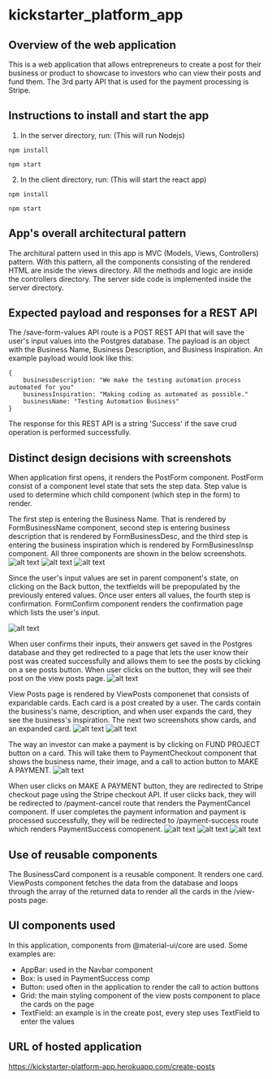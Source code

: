 # kickstarter_platform_app

## Overview of the web application
This is a web application that allows entrepreneurs to create a post for their business or product to showcase to investors who can view their posts and fund them. The 3rd party API that is used for the payment processing is Stripe.

## Instructions to install and start the app
1. In the server directory, run: (This will run Nodejs)
```
npm install
```
```
npm start
```

2. In the client directory, run: (This will start the react app)
```
npm install
```
```
npm start
```

## App's overall architectural pattern
The architural pattern used in this app is MVC (Models, Views, Controllers) pattern. With this pattern, all the components consisting of the rendered HTML are inside the views directory. All the methods and logic are inside the controllers directory. The server side code is implemented inside the server directory.

## Expected payload and responses for a REST API
The /save-form-values API route is a POST REST API that will save the user's input values into the Postgres database. The payload is an object with the Business Name, Business Description, and Business Inspiration. An example payload would look like this:

```
{
    businessDescription: "We make the testing automation process automated for you"
    businessInspiration: "Making coding as automated as possible."
    businessName: "Testing Automation Business"
}
```

The response for this REST API is a string 'Success' if the save crud operation is performed successfully.

## Distinct design decisions with screenshots

When application first opens, it renders the PostForm component. PostForm consist of a component level state that sets the step data. Step value is used to determine which child component (which step in the form) to render.

The first step is entering the Business Name. That is rendered by FormBusinessName component, second step is entering business description that is rendered by FormBusinessDesc, and the third step is entering the business inspiration which is rendered by FormBusinessInsp component. All three components are shown in the below screenshots.
![alt text](https://github.com/aidapira/kickstarter_platform_app/blob/master/create_post1.PNG?raw=true)
![alt text](https://github.com/aidapira/kickstarter_platform_app/blob/master/create_post2.PNG?raw=true)
![alt text](https://github.com/aidapira/kickstarter_platform_app/blob/master/create_post3.PNG?raw=true)

Since the user's input values are set in parent component's state, on clicking on the Back button, the textfields will be prepopulated by the previously entered values.
Once user enters all values, the fourth step is confirmation. FormConfirm component renders the confirmation page which lists the user's input.

![alt text](https://github.com/aidapira/kickstarter_platform_app/blob/master/create_post4.PNG?raw=true)

When user confirms their inputs, their answers get saved in the Postgres database and they get redirected to a page that lets the user know their post was created successfully and allows them to see the posts by clicking on a see posts button. When user clicks on the button, they will see their post on the view posts page.
![alt text](https://github.com/aidapira/kickstarter_platform_app/blob/master/post_confirmation.PNG?raw=true)

View Posts page is rendered by ViewPosts componenet that consists of expandable cards. Each card is a post created by a user. The cards contain the business's name, description, and when user expands the card, they see the business's inspiration. The next two screenshots show cards, and an expanded card.
![alt text](https://github.com/aidapira/kickstarter_platform_app/blob/master/view_posts.PNG?raw=true)
![alt text](https://github.com/aidapira/kickstarter_platform_app/blob/master/view_posts_expanded.PNG?raw=true)

The way an investor can make a payment is by clicking on FUND PROJECT button on a card. This will take them to PaymentCheckout component that shows the business name, their image, and a call to action button to MAKE A PAYMENT.
![alt text](https://github.com/aidapira/kickstarter_platform_app/blob/master/make_payment_page.PNG?raw=true)

When user clicks on MAKE A PAYMENT button, they are redirected to Stripe checkout page using the Stripe checkout API. If user clicks back, they will be redirected to /payment-cancel route that renders the PaymentCancel component. If user completes the payment information and payment is processed successfully, they will be redirected to /payment-success route which renders PaymentSuccess comopenent.
![alt text](https://github.com/aidapira/kickstarter_platform_app/blob/master/stripe_checkout_page.PNG?raw=true)
![alt text](https://github.com/aidapira/kickstarter_platform_app/blob/master/cancel_payment_page.PNG?raw=true)
![alt text](https://github.com/aidapira/kickstarter_platform_app/blob/master/payment_success_page.PNG?raw=true)

## Use of reusable components
The BusinessCard component is a reusable component. It renders one card. ViewPosts component fetches the data from the database and loops through the array of the returned data to render all the cards in the /view-posts page.

## UI components used
In this application, components from @material-ui/core are used. Some examples are:
- AppBar: used in the Navbar component
- Box: is used in PaymentSuccess comp
- Button: used often in the application to render the call to action buttons
- Grid: the main styling component of the view posts component to place the cards on the page
- TextField: an example is in the create post, every step uses TextField to enter the values
## URL of hosted application
https://kickstarter-platform-app.herokuapp.com/create-posts